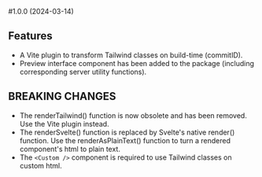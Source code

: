 #1.0.0 (2024-03-14)

## Features
- A Vite plugin to transform Tailwind classes on build-time (commitID).
- Preview interface component has been added to the package (including corresponding server utility functions).

## BREAKING CHANGES
- The renderTailwind() function is now obsolete and has been removed. Use the Vite plugin instead.
- The renderSvelte() function is replaced by Svelte's native render() function. Use the renderAsPlainText() function to turn a rendered component's html to plain text.
- The `<Custom />` component is required to use Tailwind classes on custom html.
